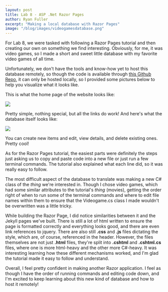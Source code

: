 ```yaml
---
layout: post
title: Lab 8 - ASP .Net Razor Pages
author: Ryan Fuller
excerpt: "Making a local database with Razor Pages"
image: "/blog/images/videogamesdatabase.png"
---
```

For Lab 8, we were tasked with following a Razor Pages tutorial and then creating our own on something we find interesting. Obviously, for me, it was video games, so I made a short and sweet little database with my favorite video games of all time.

Unfortunately, we don't have the tools and know-how yet to host this database remotely, so though the code is available through <a href="https://github.com/ryfuller03/csci340lab7">this Github Repo</a>, it can only be hosted locally, so I provided some pictures below to help you visualize what it looks like.

This is what the home page of the website looks like:

<span class="image fit">
<img src="{{site.baseurl}}/images/databasehomepage.png">
</span>

Pretty simple, nothing special, but all the links do work! And here's what the database itself looks like:

<span class="image fit">
<img src="{{site.baseurl}}/images/videogamesdatabase.png">
</span>

You can create new items and edit, view details, and delete existing ones. Pretty cool!

As for the Razor Pages tutorial, the easiest parts were definitely the steps just asking us to copy and paste code into a new file or just run a few terminal commands. The tutorial also explained what each line did, so it was really easy to follow.

The most difficult aspect of the database to translate was making a new C# class of the *thing* we're interested in. Though I chose video games, which had some similar attributes to the tutorial's *thing* (movies), getting the order right of when to run some of the terminal commands and where to edit file names within them to ensure that the Videogame.cs class I made wouldn't be overwritten was a little tricky.

While building the Razor Page, I did notice similarities between it and the Jekyll pages we've built. There is still a lot of html written to ensure the page is formatted correctly and everything looks good, and there are even link references to jquery. There are also still **.css** and **.js** files dictating the style, which are, of course, referenced in the header. However, the files themselves are not just **.html** files, they're split into **.cshtml** and **.cshtml.cs** files, where one is more html-heavy and the other more C#-heavy. It was interesting learning how these different mechanisms worked, and I'm glad the tutorial made it easy to follow and understand.

Overall, I feel pretty confident in making another Razor application. I feel as though I have the order of running commands and editing code down, and I'm excited to keep learning about this new kind of database and how to host it remotely!